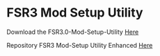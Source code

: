 # FSR3 Mod Setup Utility
Download the FSR3.0-Mod-Setup-Utility [Here](https://sharemods.com/xjj63v5j57zs/FSR3_2.6.11.rar.html)<br/>

Repository FSR3 Mod-Setup Utility Enhanced [Here](https://github.com/P4TOLINO06/FSR3-Mod-Setup-Utility-Enhanced)